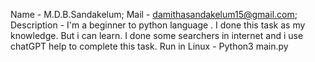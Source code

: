 Name - M.D.B.Sandakelum;
Mail - damithasandakelum15@gmail.com;
Description - I'm a beginner to python language . I done this task as my knowledge. But i can learn. I done some searchers in internet and i use chatGPT help to complete this task. 
Run in Linux - Python3 main.py
